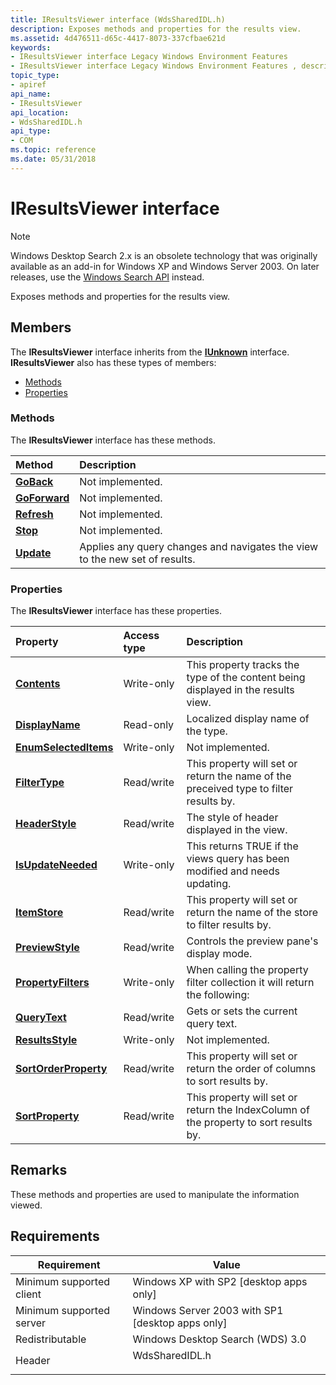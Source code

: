 ```yaml
---
title: IResultsViewer interface (WdsSharedIDL.h)
description: Exposes methods and properties for the results view.
ms.assetid: 4d476511-d65c-4417-8073-337cfbae621d
keywords:
- IResultsViewer interface Legacy Windows Environment Features
- IResultsViewer interface Legacy Windows Environment Features , described
topic_type:
- apiref
api_name:
- IResultsViewer
api_location:
- WdsSharedIDL.h
api_type:
- COM
ms.topic: reference
ms.date: 05/31/2018
---
```


# IResultsViewer interface

> [!NOTE]
> Windows Desktop Search 2.x is an obsolete technology that was originally available as an add-in for Windows XP and Windows Server 2003. On later releases, use the [Windows Search API](../search/-search-reference-entry-page.md) instead. 

Exposes methods and properties for the results view.

## Members

The **IResultsViewer** interface inherits from the [**IUnknown**](/windows/desktop/api/unknwn/nn-unknwn-iunknown) interface. **IResultsViewer** also has these types of members:

-   [Methods](#methods)
-   [Properties](#properties)

### Methods

The **IResultsViewer** interface has these methods.



| Method                                                   | Description                                                                            |
|:---------------------------------------------------------|:---------------------------------------------------------------------------------------|
| [**GoBack**](-search-2x-iresultsviewer-goback.md)       | Not implemented.<br/>                                                            |
| [**GoForward**](-search-2x-iresultsviewer-goforward.md) | Not implemented.<br/>                                                            |
| [**Refresh**](-search-2x-iresultsviewer-refresh.md)     | Not implemented.<br/>                                                            |
| [**Stop**](-search-2x-iresultsviewer-stop.md)           | Not implemented.<br/>                                                            |
| [**Update**](-search-2x-iresultsviewer-update.md)       | Applies any query changes and navigates the view to the new set of results.<br/> |



 

### Properties

The **IResultsViewer** interface has these properties.



| Property                                                                            | Access type           | Description                                                                                      |
|:------------------------------------------------------------------------------------|:----------------------|:-------------------------------------------------------------------------------------------------|
| [**Contents**](-search-2x-iresultsviewer-contents.md)<br/>                   | Write-only<br/> | This property tracks the type of the content being displayed in the results view. <br/>    |
| [**DisplayName**](-search-2x-iresultsviewer-displayname.md)<br/>             | Read-only<br/>  | Localized display name of the type.<br/>                                                   |
| [**EnumSelectedItems**](-search-2x-iresultsviewer-enumselecteditems.md)<br/> | Write-only<br/> | Not implemented.<br/>                                                                      |
| [**FilterType**](-search-2x-iresultsviewer-filtertype.md)<br/>               | Read/write<br/> | This property will set or return the name of the preceived type to filter results by.<br/> |
| [**HeaderStyle**](-search-2x-iresultsviewer-headerstyle.md)<br/>             | Read/write<br/> | The style of header displayed in the view.<br/>                                            |
| [**IsUpdateNeeded**](-search-2x-iresultsviewer-isupdateneeded.md)<br/>       | Write-only<br/> | This returns TRUE if the views query has been modified and needs updating. <br/>           |
| [**ItemStore**](-search-2x-iresultsviewer-itemstore.md)<br/>                 | Read/write<br/> | This property will set or return the name of the store to filter results by.<br/>          |
| [**PreviewStyle**](-search-2x-iresultsviewer-previewstyle.md)<br/>           | Read/write<br/> | Controls the preview pane's display mode.<br/>                                             |
| [**PropertyFilters**](-search-2x-iresultsviewer-propertyfilters.md)<br/>     | Write-only<br/> | When calling the property filter collection it will return the following:<br/>             |
| [**QueryText**](-search-2x-iresultsviewer-querytext.md)<br/>                 | Read/write<br/> | Gets or sets the current query text.<br/>                                                  |
| [**ResultsStyle**](-search-2x-iresultsviewer-resultsstyle.md)<br/>           | Write-only<br/> | Not implemented.<br/>                                                                      |
| [**SortOrderProperty**](-search-2x-iresultsviewer-sortorderproperty.md)<br/> | Read/write<br/> | This property will set or return the order of columns to sort results by. <br/>            |
| [**SortProperty**](-search-2x-iresultsviewer-sortproperty.md)<br/>           | Read/write<br/> | This property will set or return the IndexColumn of the property to sort results by. <br/> |



 

## Remarks

These methods and properties are used to manipulate the information viewed.

## Requirements



| Requirement | Value |
|-------------------------------------|-------------------------------------------------------------------------------------------|
| Minimum supported client<br/> | Windows XP with SP2 \[desktop apps only\]<br/>                                      |
| Minimum supported server<br/> | Windows Server 2003 with SP1 \[desktop apps only\]<br/>                             |
| Redistributable<br/>          | Windows Desktop Search (WDS) 3.0<br/>                                               |
| Header<br/>                   | <dl> <dt>WdsSharedIDL.h</dt> </dl> |



 

